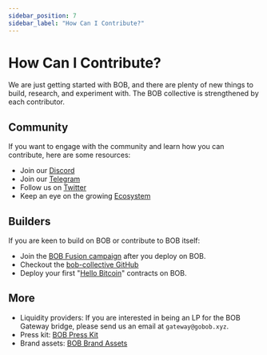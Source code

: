 ```yaml
---
sidebar_position: 7
sidebar_label: "How Can I Contribute?"
---
```


# How Can I Contribute?

We are just getting started with BOB, and there are plenty of new things to build, research, and experiment with. The BOB collective is strengthened by each contributor.

## Community

If you want to engage with the community and learn how you can contribute, here are some resources:

- Join our [Discord](https://discord.gg/gobob)
- Join our [Telegram](https://t.me/+CyIcLW2nfaFlNDc1)
- Follow us on [Twitter](https://twitter.com/build_on_bob)
- Keep an eye on the growing [Ecosystem](https://www.gobob.xyz/ecosystem)

## Builders

If you are keen to build on BOB or contribute to BOB itself:

- Join the [BOB Fusion campaign](https://forms.gle/EKYmrAhPsyiQ3ua57) after you deploy on BOB.
- Checkout the [bob-collective GitHub](https://github.com/bob-collective/bob)
- Deploy your first "[Hello Bitcoin](/learn/builder-guides/hello-bitcoin/index.mdx)" contracts on BOB.

## More

- Liquidity providers: If you are interested in being an LP for the BOB Gateway bridge, please send us an email at `gateway@gobob.xyz`.
- Press kit: [BOB Press Kit](https://build-on-bitcoin.notion.site/BOB-Press-Kit-1be66c38713d480eab01000bdd164206)
- Brand assets: [BOB Brand Assets](https://drive.google.com/drive/u/0/folders/1c30QDkyWgaV8xSEpCXFWJj1WQyUjSm7N)
